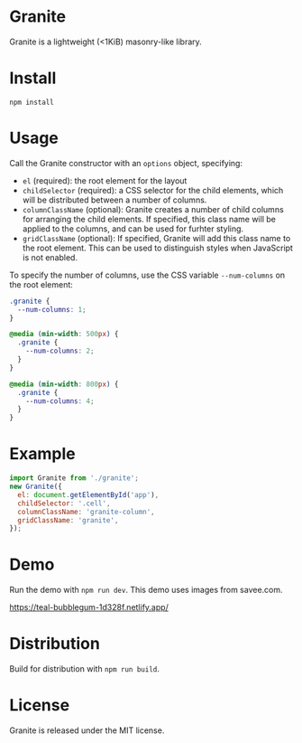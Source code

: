 # Granite

Granite is a lightweight (<1KiB) masonry-like library.

# Install

`npm install`

# Usage

Call the Granite constructor with an `options` object, specifying:
- `el` (required): the root element for the layout
- `childSelector` (required): a CSS selector for the child elements, which will be distributed between a number of columns.
- `columnClassName` (optional): Granite creates a number of child columns for arranging the child elements. If specified, this class name will be applied to the columns, and can be used for furhter styling.
- `gridClassName` (optional): If specified, Granite will add this class name to the root element. This can be used to distinguish styles when JavaScript is not enabled.

To specify the number of columns, use the CSS variable `--num-columns` on the root element:
```CSS
.granite {
  --num-columns: 1;
}

@media (min-width: 500px) {
  .granite {
    --num-columns: 2;
  }
}

@media (min-width: 800px) {
  .granite {
    --num-columns: 4;
  }
}
```

# Example

```js
import Granite from './granite';
new Granite({
  el: document.getElementById('app'),
  childSelector: '.cell',
  columnClassName: 'granite-column',
  gridClassName: 'granite',
});
```

# Demo

Run the demo with `npm run dev`. This demo uses images from savee.com.

https://teal-bubblegum-1d328f.netlify.app/

# Distribution

Build for distribution with `npm run build`.

# License

Granite is released under the MIT license.
